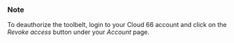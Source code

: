 


### Note

To deauthorize the toolbelt, login to your Cloud 66 account and click on the _Revoke access_ button under your _Account_ page.
